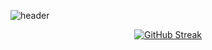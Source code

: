 ![header](https://capsule-render.vercel.app/api?height=200&type=waving&color=0:9966CC,100:6FADCF&text=soomin&fontColor=FFFFFF&animation=fadeIn&fontSize=60&fontAlignY=35)

<div align="center">
  <a href="https://git.io/streak-stats">
    <img src="https://streak-stats.demolab.com?user=soom44_78" alt="GitHub Streak" />
  </a>
</div>

<!--
**soom4478/soom4478** is a ✨ _special_ ✨ repository because its `README.md` (this file) appears on your GitHub profile.

Here are some ideas to get you started:

- 🔭 I’m currently working on ...
- 🌱 I’m currently learning ...
- 👯 I’m looking to collaborate on ...
- 🤔 I’m looking for help with ...
- 💬 Ask me about ...
- 📫 How to reach me: ...
- 😄 Pronouns: ...
- ⚡ Fun fact: ...
-->
